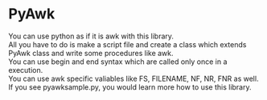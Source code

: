 PyAwk
=====
You can use python as if it is awk with this library.  
All you have to do is make a script file and create a class which extends PyAwk class and write some procedures like awk.  
You can use begin and end syntax which are called only once in a execution.  
You can use awk specific valiables like FS, FILENAME, NF, NR, FNR as well.  
If you see pyawksample.py, you would learn more how to use this library.  
